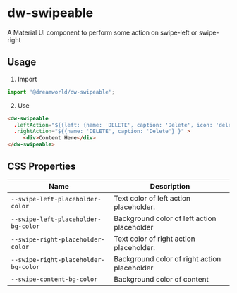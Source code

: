 # dw-swipeable
A Material UI component to perform some action on swipe-left or swipe-right

## Usage
1. Import
```js
import '@dreamworld/dw-swipeable';
```

2. Use
```html
<dw-swipeable 
  .leftAction="${{left: {name: 'DELETE', caption: 'Delete', icon: 'delete'}}", 
  .rightAction="${{name: 'DELETE', caption: 'Delete'} }" >
     <div>Content Here</div>
</dw-swipeable>
```

## CSS Properties

| Name  | Description |
| ----  | ----------- |
| `--swipe-left-placeholder-color` | Text color of left action placeholder. |
| `--swipe-left-placeholder-bg-color` | Background color of left action placeholder |
| `--swipe-right-placeholder-color` | Text color of right action placeholder. |
| `--swipe-right-placeholder-bg-color` |  Background color of right action placeholder |
| `--swipe-content-bg-color` |  Background color of content |

